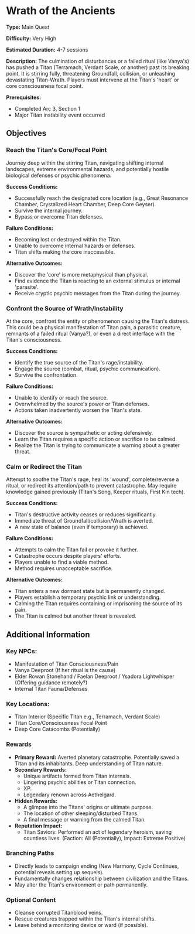 
# Wrath of the Ancients

**Type:** Main Quest

**Difficulty:** Very High

**Estimated Duration:** 4-7 sessions

**Description:** The culmination of disturbances or a failed ritual (like Vanya's) has pushed a Titan (Terramach, Verdant Scale, or another) past its breaking point. It is stirring fully, threatening Groundfall, collision, or unleashing devastating Titan-Wrath. Players must intervene at the Titan's 'heart' or core consciousness focal point.

**Prerequisites:**
- Completed Arc 3, Section 1
- Major Titan instability event occurred

## Objectives

### Reach the Titan's Core/Focal Point

Journey deep within the stirring Titan, navigating shifting internal landscapes, extreme environmental hazards, and potentially hostile biological defenses or psychic phenomena.

**Success Conditions:**
- Successfully reach the designated core location (e.g., Great Resonance Chamber, Crystalized Heart Chamber, Deep Core Geyser).
- Survive the internal journey.
- Bypass or overcome Titan defenses.

**Failure Conditions:**
- Becoming lost or destroyed within the Titan.
- Unable to overcome internal hazards or defenses.
- Titan shifts making the core inaccessible.

**Alternative Outcomes:**
- Discover the 'core' is more metaphysical than physical.
- Find evidence the Titan is reacting to an external stimulus or internal 'parasite'.
- Receive cryptic psychic messages from the Titan during the journey.

### Confront the Source of Wrath/Instability

At the core, confront the entity or phenomenon causing the Titan's distress. This could be a physical manifestation of Titan pain, a parasitic creature, remnants of a failed ritual (Vanya?), or even a direct interface with the Titan's consciousness.

**Success Conditions:**
- Identify the true source of the Titan's rage/instability.
- Engage the source (combat, ritual, psychic communication).
- Survive the confrontation.

**Failure Conditions:**
- Unable to identify or reach the source.
- Overwhelmed by the source's power or Titan defenses.
- Actions taken inadvertently worsen the Titan's state.

**Alternative Outcomes:**
- Discover the source is sympathetic or acting defensively.
- Learn the Titan requires a specific action or sacrifice to be calmed.
- Realize the Titan is trying to communicate a warning about a greater threat.

### Calm or Redirect the Titan

Attempt to soothe the Titan's rage, heal its 'wound', complete/reverse a ritual, or redirect its attention/path to prevent catastrophe. May require knowledge gained previously (Titan's Song, Keeper rituals, First Kin tech).

**Success Conditions:**
- Titan's destructive activity ceases or reduces significantly.
- Immediate threat of Groundfall/collision/Wrath is averted.
- A new state of balance (even if temporary) is achieved.

**Failure Conditions:**
- Attempts to calm the Titan fail or provoke it further.
- Catastrophe occurs despite players' efforts.
- Players unable to find a viable method.
- Method requires unacceptable sacrifice.

**Alternative Outcomes:**
- Titan enters a new dormant state but is permanently changed.
- Players establish a temporary psychic link or understanding.
- Calming the Titan requires containing or imprisoning the source of its pain.
- The Titan is calmed but another threat is revealed.

## Additional Information

### Key NPCs:
- Manifestation of Titan Consciousness/Pain
- Vanya Deeproot (If her ritual is the cause)
- Elder Rowan Stonehand / Faelan Deeproot / Ysadora Lightwhisper (Offering guidance remotely?)
- Internal Titan Fauna/Defenses

### Key Locations:
- Titan Interior (Specific Titan e.g., Terramach, Verdant Scale)
- Titan Core/Consciousness Focal Point
- Deep Core Catacombs (Potentially)

### Rewards
- **Primary Reward:** Averted planetary catastrophe. Potentially saved a Titan and its inhabitants. Deep understanding of Titan nature.
- **Secondary Rewards:**
  - Unique artifacts formed from Titan internals.
  - Lingering psychic abilities or Titan connection.
  - XP.
  - Legendary renown across Aethelgard.
- **Hidden Rewards:**
  - A glimpse into the Titans' origins or ultimate purpose.
  - The location of other sleeping/disturbed Titans.
  - A final message or warning from the calmed Titan.
- **Reputation Impact:**
  - Titan Saviors: Performed an act of legendary heroism, saving countless lives. (Faction: All (Potentially), Impact: Extreme Positive)

### Branching Paths
- Directly leads to campaign ending (New Harmony, Cycle Continues, potential reveals setting up sequels).
- Fundamentally changes relationship between civilization and the Titans.
- May alter the Titan's environment or path permanently.

### Optional Content
- Cleanse corrupted Titanblood veins.
- Rescue creatures trapped within the Titan's internal shifts.
- Leave behind a monitoring device or ward (if possible).